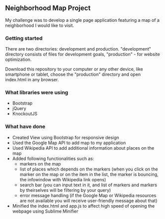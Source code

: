## Neighborhood Map Project

My challenge was to develop a single page application featuring a map of a neighborhood I would like to visit.

### Getting started

There are two directories: development and production.
"development" directory consists of files for development goals, "production" - for website optimization.

Download this repository to your computer or any other device, like smartphone or tablet, choose the "production" directory and open index.html in any browser.

### What libraries were using

- Bootstrap
- jQuery
- KnockoutJS

### What have done

- Created View using Bootstrap for responsive design
- Used the Google Map API to add map to my application
- Used Wikipedia API to add additional information about places on the map
- Added following functionalities such as:
  - markers on the map
  - list of places which depends on the markers (when you click on the marker on the map or on the item in the list, the marker is bouncing, the infowindow with Wikipedia link opens)
  - search bar (you can input text in it, and list of markers and markers by theirselves will be filtering by your query)
  - error message handling (if the Google Map or Wikipedia resources are not available you will receive user-friendly message about that)
- Minified the index.html and app.js to affect high speed of opening the webpage using Sublime Minifier


